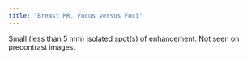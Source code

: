 ```yaml
---
title: "Breast MR, Focus versus Foci"
---
```

Small (less than 5 mm) isolated spot(s) of enhancement. Not seen on precontrast images.

